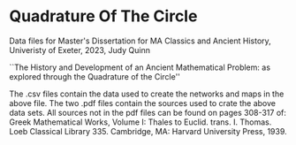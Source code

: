 # Quadrature Of The Circle

Data files for Master's Dissertation for MA Classics and Ancient History, Univeristy of Exeter, 2023, Judy Quinn

``The History and Development of an Ancient Mathematical Problem: as explored through the Quadrature of the Circle''

The .csv files contain the data used to create the networks and maps in the above file. The two .pdf files contain the sources used to crate the above data sets. All sources not in the pdf files can be found on pages 308-317 of: Greek Mathematical Works, Volume I: Thales to Euclid. trans. I. Thomas. Loeb Classical Library 335. Cambridge, MA: Harvard University Press, 1939.
